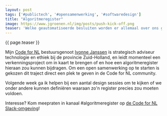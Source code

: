 ```yaml
---
layout: post
tags: ['#publictech', '#opensamenwerking', '#softwaredesign']
title: "Algoritmeregister"
image: https://www.jgroenen.nl/img/posts/push-kick-off.png
teaser: 'Welke geautomatiseerde besluiten worden er allemaal over ons genomen en hoe werken die precies? Op het raakvlak tussen democratische controle en #publictech leeft al langer het idee om de algoritmes die ons in vakjes stoppen ergens duidelijk inzichtelijk te krijgen.'
---
```

{{ page.teaser }}

Mijn [Code for NL](https://codefor.nl) bestuursgenoot [Ivonne Janssen]() is strategisch adviseur technologie en ethiek bij de provincie Zuid-Holland, en leidt momenteel een verkenningsproject om in kaart te brengen of en hoe een algoritmeregister hieraan zou kunnen bijdragen. Om een open samenwerking op te starten is gekozen dit traject direct een plek te geven in de Code for NL community.

Volgende week ga ik helpen bij een aantal design sessies om te kijken of we onder andere kunnen definiëren waaraan zo'n register precies zou moeten voldoen.

Interesse? Kom meepraten in kanaal #algoritmeregister op [de Code for NL Slack-omgeving](https://praatmee.codefor.nl)!